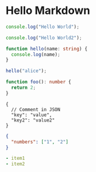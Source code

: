 # Hello Markdown

```js
console.log("Hello World");
```

```javascript
console.log("Hello World2");
```

```ts
function hello(name: string) {
  console.log(name);
}

hello("alice");
```

```typescript
function foo(): number {
  return 2;
}
```

```jsonc
{
  // Comment in JSON
  "key": "value",
  "key2": "value2"
}
```

```json
{
  "numbers": ["1", "2"]
}
```

```yaml
- item1
- item2
```
